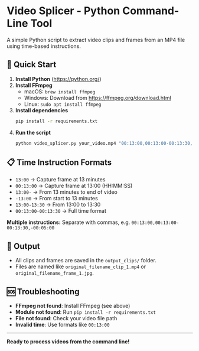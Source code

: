 # Video Splicer - Python Command-Line Tool

A simple Python script to extract video clips and frames from an MP4 file using time-based instructions.

## 🚀 Quick Start

1. **Install Python** (https://python.org/)
2. **Install FFmpeg**
   - macOS: `brew install ffmpeg`
   - Windows: Download from https://ffmpeg.org/download.html
   - Linux: `sudo apt install ffmpeg`
3. **Install dependencies**
   ```bash
   pip install -r requirements.txt
   ```
4. **Run the script**
   ```bash
   python video_splicer.py your_video.mp4 "00:13:00,00:13:00-00:13:30,-00:05:00,00:20:00-,00:25:00"
   ```

## 📋 Time Instruction Formats

- `13:00` → Capture frame at 13 minutes
- `00:13:00` → Capture frame at 13:00 (HH:MM:SS)
- `13:00-` → From 13 minutes to end of video
- `-13:00` → From start to 13 minutes
- `13:00-13:30` → From 13:00 to 13:30
- `00:13:00-00:13:30` → Full time format

**Multiple instructions:** Separate with commas, e.g. `00:13:00,00:13:00-00:13:30,-00:05:00`

## 📁 Output
- All clips and frames are saved in the `output_clips/` folder.
- Files are named like `original_filename_clip_1.mp4` or `original_filename_frame_1.jpg`.

## 🆘 Troubleshooting
- **FFmpeg not found**: Install FFmpeg (see above)
- **Module not found**: Run `pip install -r requirements.txt`
- **File not found**: Check your video file path
- **Invalid time**: Use formats like `00:13:00`

---

**Ready to process videos from the command line!** 